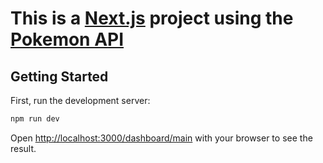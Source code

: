 # This is a [Next.js](https://nextjs.org/) project using the [Pokemon API](https://pokeapi.co)

## Getting Started

First, run the development server:

```bash
npm run dev
```

Open [http://localhost:3000/dashboard/main](http://localhost:3000/dashboard/main) with your browser to see the result.


